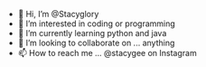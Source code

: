 - 👋 Hi, I’m @Stacyglory
- 👀 I’m interested in coding or programming
- 🌱 I’m currently learning python and java
- 💞️ I’m looking to collaborate on ... anything
- 📫 How to reach me ... @stacygee on Instagram

<!---
Stacyglory/Stacyglory is a ✨ special ✨ repository because its `README.md` (this file) appears on your GitHub profile.
You can click the Preview link to take a look at your changes.
--->

